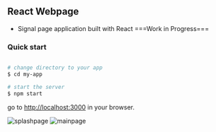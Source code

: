## React Webpage
* Signal page application built with React ===Work in Progress===

### Quick start

```bash

# change directory to your app
$ cd my-app

# start the server
$ npm start
```

go to [http://localhost:3000](http://localhost:8080) in your browser.

![splashpage](https://cloud.githubusercontent.com/assets/15034379/16963677/98e96e8c-4dc5-11e6-951b-08bc761b9139.jpg)
![mainpage](https://cloud.githubusercontent.com/assets/15034379/16963676/98e154c2-4dc5-11e6-912b-f3cf00de9231.jpg)
